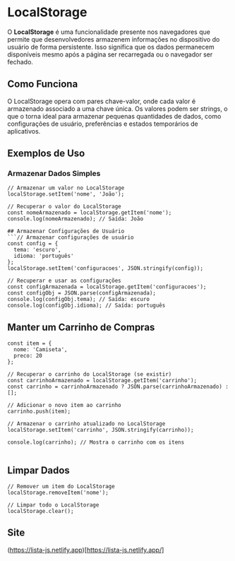 # LocalStorage

O **LocalStorage** é uma funcionalidade presente nos navegadores que permite que desenvolvedores armazenem informações no dispositivo do usuário de forma persistente. Isso significa que os dados permanecem disponíveis mesmo após a página ser recarregada ou o navegador ser fechado.

## Como Funciona

O LocalStorage opera com pares chave-valor, onde cada valor é armazenado associado a uma chave única. Os valores podem ser strings, o que o torna ideal para armazenar pequenas quantidades de dados, como configurações de usuário, preferências e estados temporários de aplicativos.

## Exemplos de Uso

### Armazenar Dados Simples

```
// Armazenar um valor no LocalStorage
localStorage.setItem('nome', 'João');

// Recuperar o valor do LocalStorage
const nomeArmazenado = localStorage.getItem('nome');
console.log(nomeArmazenado); // Saída: João

## Armazenar Configurações de Usuário
```// Armazenar configurações de usuário
const config = {
  tema: 'escuro',
  idioma: 'português'
};
localStorage.setItem('configuracoes', JSON.stringify(config));

// Recuperar e usar as configurações
const configArmazenada = localStorage.getItem('configuracoes');
const configObj = JSON.parse(configArmazenada);
console.log(configObj.tema); // Saída: escuro
console.log(configObj.idioma); // Saída: português
```

## Manter um Carrinho de Compras

```// Adicionar um item ao carrinho
const item = {
  nome: 'Camiseta',
  preco: 20
};

// Recuperar o carrinho do LocalStorage (se existir)
const carrinhoArmazenado = localStorage.getItem('carrinho');
const carrinho = carrinhoArmazenado ? JSON.parse(carrinhoArmazenado) : [];

// Adicionar o novo item ao carrinho
carrinho.push(item);

// Armazenar o carrinho atualizado no LocalStorage
localStorage.setItem('carrinho', JSON.stringify(carrinho));

console.log(carrinho); // Mostra o carrinho com os itens


```
## Limpar Dados
```
// Remover um item do LocalStorage
localStorage.removeItem('nome');

// Limpar todo o LocalStorage
localStorage.clear();
```
## Site
(https://lista-js.netlify.app)[https://lista-js.netlify.app/]
